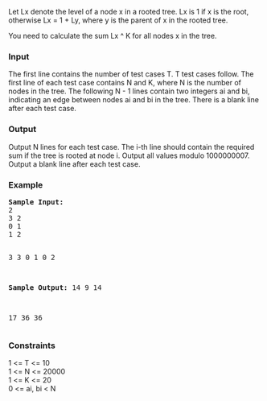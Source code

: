 <p>Let Lx denote the level of a node x in a rooted tree. Lx is 1 if x is the root, otherwise Lx = 1 + Ly, where y is the parent of x in the rooted tree.</p>

<p>You need to calculate the sum Lx ^ K for all nodes x in the tree.</p>

<h3>Input</h3>
<p>The first line contains the number of test cases T. T test cases follow. The first line of each test case contains N and K, where N is the number of nodes in the tree. The following N - 1 lines contain two integers ai and bi, indicating an edge between nodes ai and bi in the tree. There is a blank line after each test case.

</p><h3>Output</h3>
<p>Output N lines for each test case. The i-th line should contain the required sum if the tree is rooted at node i. Output all values modulo 1000000007. Output a blank line after each test case.
</p>

<h3>Example</h3>
<pre><strong>Sample Input:</strong>
2
3 2
0 1
1 2

3 3
0 1
0 2

<b>Sample Output:</b>
14
9
14

17
36
36</pre>

<h3>Constraints</h3>
<p>1 &lt;= T &lt;= 10<br>1 &lt;= N &lt;= 20000<br>1 &lt;= K &lt;= 20<br>0 &lt;= ai, bi &lt; N</p>